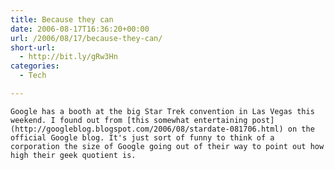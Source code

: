 ```yaml
---
title: Because they can
date: 2006-08-17T16:36:20+00:00
url: /2006/08/17/because-they-can/
short-url:
  - http://bit.ly/gRw3Hn
categories:
  - Tech

---
```

<div class='microid-mailto+http:sha1:c9e190b0ac77032411b386a1206557366b69919c'>
  
    Google has a booth at the big Star Trek convention in Las Vegas this weekend. I found out from [this somewhat entertaining post](http://googleblog.blogspot.com/2006/08/stardate-081706.html) on the official Google blog. It's just sort of funny to think of a corporation the size of Google going out of their way to point out how high their geek quotient is.
  
